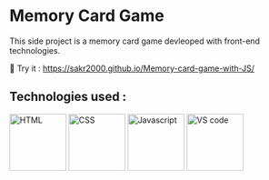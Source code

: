# Memory Card Game

This side project is a memory card game devleoped with front-end technologies.

🚀 Try it : https://sakr2000.github.io/Memory-card-game-with-JS/

## Technologies used :

<img src="https://user-images.githubusercontent.com/25181517/192158954-f88b5814-d510-4564-b285-dff7d6400dad.png" width=100px alt="HTML">
<img src="https://user-images.githubusercontent.com/25181517/183898674-75a4a1b1-f960-4ea9-abcb-637170a00a75.png" width=100px alt="CSS">
<img src="https://user-images.githubusercontent.com/25181517/117447155-6a868a00-af3d-11eb-9cfe-245df15c9f3f.png" width=100px alt="Javascript">
<img src="https://user-images.githubusercontent.com/25181517/192108891-d86b6220-e232-423a-bf5f-90903e6887c3.png" width=100px alt="VS code">

